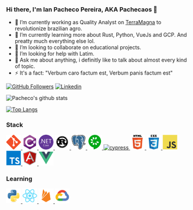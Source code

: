 ### Hi there, I'm Ian Pacheco Pereira, AKA Pachecaos 👋

- 🔭 I’m currently working as Quality Analyst on [TerraMagna](https://terramagna.com.br/)
 to revolutionize brazilian agro.
- 🌱 I’m currently learning more about Rust, Python, VueJs and GCP. And preatty much everything else lol.
- 👯 I’m looking to collaborate on educational projects.
- 🤔 I’m looking for help with Latim.
- 💬 Ask me about anything, i definitly like to talk about almost every kind of topic. 
- ⚡  It's a fact: "Verbum caro factum est, Verbum panis factum est"

[![GitHub Followers](https://img.shields.io/github/followers/ian-pacheco?style=flat&labelColor=0D0D0D&logo=Github&Color=white)](https://github.com/ian-pacheco)
[![Linkedin](https://img.shields.io/badge/-LinkedIn-060606?style=flat&labelColor=0D0D0D&logo=Linkedin&Color=white)](https://www.linkedin.com/in/ian-pacheco-pereira-025196137/)

![Pacheco's github stats](https://github-readme-stats.vercel.app/api?username=ian-pacheco&show_icons=true&theme=vue-dark)

[![Top Langs](https://github-readme-stats.vercel.app/api/top-langs/?username=ian-pacheco&layout=compact)](https://github.com/ian-pacheco)
  
### Stack
<p align="left">
  <a href="https://git-scm.com/" target="_blank">
    <img src="https://raw.githubusercontent.com/devicons/devicon/master/icons/git/git-original.svg" alt="git" width="40" height="40" />
  </a>
  <a href="https://docs.microsoft.com/en-us/dotnet/csharp/" target="_blank">
    <img src="https://raw.githubusercontent.com/devicons/devicon/master/icons/csharp/csharp-original.svg" alt="csharp" width="40" height="40" />
  </a>
  <a href="https://docs.microsoft.com/en-us/dotnet" target="_blank">
    <img src="https://raw.githubusercontent.com/devicons/devicon/master/icons/dotnetcore/dotnetcore-original.svg" alt="dotnetcore" width="40" height="40" />
  </a>
  <a href="https://www.rust-lang.org/pt-BR" target="_blank">
    <img src="https://raw.githubusercontent.com/devicons/devicon/master/icons/rust/rust-plain.svg" alt="rust" width="40" height="40" />
  </a>
  <a href="https://www.postgresql.org/" target="_blank">
    <img src="https://raw.githubusercontent.com/devicons/devicon/master/icons/postgresql/postgresql-original.svg" alt="postgresql" width="40" height="40" />
  </a>
  <a href="https://cucumber.io/" target="_blank">
    <img src="https://raw.githubusercontent.com/devicons/devicon/master/icons/cucumber/cucumber-plain.svg" alt="cucumber" width="40" height="40" />
  </a>
  <a href="https://www.cypress.io" target="_blank">
    <img src="https://raw.githubusercontent.com/simple-icons/simple-icons/6e46ec1fc23b60c8fd0d2f2ff46db82e16dbd75f/icons/cypress.svg" alt="cypress" width="40" height="40" />
  </a>
  <a href="https://developer.mozilla.org/en-US/docs/Web/HTML" target="_blank">
    <img src="https://raw.githubusercontent.com/devicons/devicon/master/icons/html5/html5-original-wordmark.svg" alt="html5" width="40" height="40" />
  </a>
  <a href="https://developer.mozilla.org/en-US/docs/Web/CSS" target="_blank">
    <img src="https://raw.githubusercontent.com/devicons/devicon/master/icons/css3/css3-original-wordmark.svg" alt="css3" width="40" height="40" />
  </a>
  <a href="https://developer.mozilla.org/en-US/docs/Web/JavaScript" target="_blank">
    <img src="https://raw.githubusercontent.com/devicons/devicon/master/icons/javascript/javascript-original.svg" alt="javascript" width="40" height="40" />
  </a>
  <a href="https://www.typescriptlang.org/" target="_blank">
    <img src="https://raw.githubusercontent.com/devicons/devicon/master/icons/typescript/typescript-original.svg" alt="typescript" width="40" height="40" />
  </a>
  <a href="https://angular.io/" target="_blank">
    <img src="https://raw.githubusercontent.com/devicons/devicon/master/icons/angularjs/angularjs-original.svg" alt="angulajs" width="40" height="40" />
  </a>
  <a href="https://vuejs.org/" target="_blank">
    <img src="https://raw.githubusercontent.com/devicons/devicon/master/icons/vuejs/vuejs-original.svg" alt="vuejs" width="40" height="40" />
  </a>
</p>

### Learning
<p>
  <a href="https://www.python.org/" target="_blank">
    <img src="https://raw.githubusercontent.com/devicons/devicon/master/icons/python/python-original.svg" alt="python" width="40" height="40" />
  </a>
  <a href="https://pt-br.reactjs.org/" target="_blank">
    <img src="https://raw.githubusercontent.com/devicons/devicon/master/icons/react/react-original.svg" alt="react" width="40" height="40" />
  </a>
  <a href="https://firebase.google.com/?hl=pt" target="_blank">
    <img src="https://raw.githubusercontent.com/devicons/devicon/master/icons/firebase/firebase-plain.svg" alt="firebase" width="40" height="40" />
  </a>
  <a href="https://cloud.google.com/" target="_blank">
    <img src="https://raw.githubusercontent.com/devicons/devicon/master/icons/googlecloud/googlecloud-original.svg" alt="googlecloud" width="40" height="40" />
  </a>
</p>
<!-- [![Twitter](https://img.shields.io/badge/-Twitter-060606?style=flat&labelColor=0D0D0D&logo=Twitter&Color=white)](https://twitter.com/) 
-->
